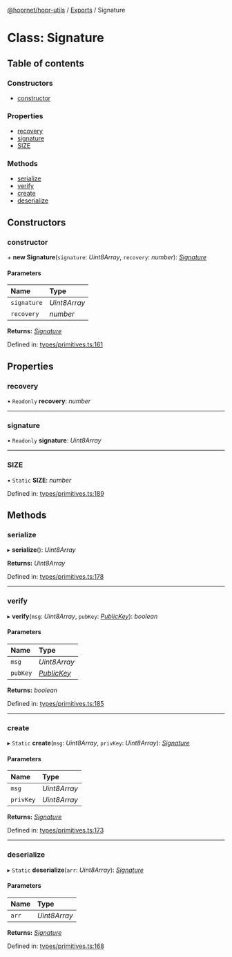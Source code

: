 [@hoprnet/hopr-utils](../README.md) / [Exports](../modules.md) / Signature

# Class: Signature

## Table of contents

### Constructors

- [constructor](signature.md#constructor)

### Properties

- [recovery](signature.md#recovery)
- [signature](signature.md#signature)
- [SIZE](signature.md#size)

### Methods

- [serialize](signature.md#serialize)
- [verify](signature.md#verify)
- [create](signature.md#create)
- [deserialize](signature.md#deserialize)

## Constructors

### constructor

\+ **new Signature**(`signature`: _Uint8Array_, `recovery`: _number_): [_Signature_](signature.md)

#### Parameters

| Name        | Type         |
| :---------- | :----------- |
| `signature` | _Uint8Array_ |
| `recovery`  | _number_     |

**Returns:** [_Signature_](signature.md)

Defined in: [types/primitives.ts:161](https://github.com/hoprnet/hoprnet/blob/master/packages/utils/src/types/primitives.ts#L161)

## Properties

### recovery

• `Readonly` **recovery**: _number_

---

### signature

• `Readonly` **signature**: _Uint8Array_

---

### SIZE

▪ `Static` **SIZE**: _number_

Defined in: [types/primitives.ts:189](https://github.com/hoprnet/hoprnet/blob/master/packages/utils/src/types/primitives.ts#L189)

## Methods

### serialize

▸ **serialize**(): _Uint8Array_

**Returns:** _Uint8Array_

Defined in: [types/primitives.ts:178](https://github.com/hoprnet/hoprnet/blob/master/packages/utils/src/types/primitives.ts#L178)

---

### verify

▸ **verify**(`msg`: _Uint8Array_, `pubKey`: [_PublicKey_](publickey.md)): _boolean_

#### Parameters

| Name     | Type                        |
| :------- | :-------------------------- |
| `msg`    | _Uint8Array_                |
| `pubKey` | [_PublicKey_](publickey.md) |

**Returns:** _boolean_

Defined in: [types/primitives.ts:185](https://github.com/hoprnet/hoprnet/blob/master/packages/utils/src/types/primitives.ts#L185)

---

### create

▸ `Static` **create**(`msg`: _Uint8Array_, `privKey`: _Uint8Array_): [_Signature_](signature.md)

#### Parameters

| Name      | Type         |
| :-------- | :----------- |
| `msg`     | _Uint8Array_ |
| `privKey` | _Uint8Array_ |

**Returns:** [_Signature_](signature.md)

Defined in: [types/primitives.ts:173](https://github.com/hoprnet/hoprnet/blob/master/packages/utils/src/types/primitives.ts#L173)

---

### deserialize

▸ `Static` **deserialize**(`arr`: _Uint8Array_): [_Signature_](signature.md)

#### Parameters

| Name  | Type         |
| :---- | :----------- |
| `arr` | _Uint8Array_ |

**Returns:** [_Signature_](signature.md)

Defined in: [types/primitives.ts:168](https://github.com/hoprnet/hoprnet/blob/master/packages/utils/src/types/primitives.ts#L168)
